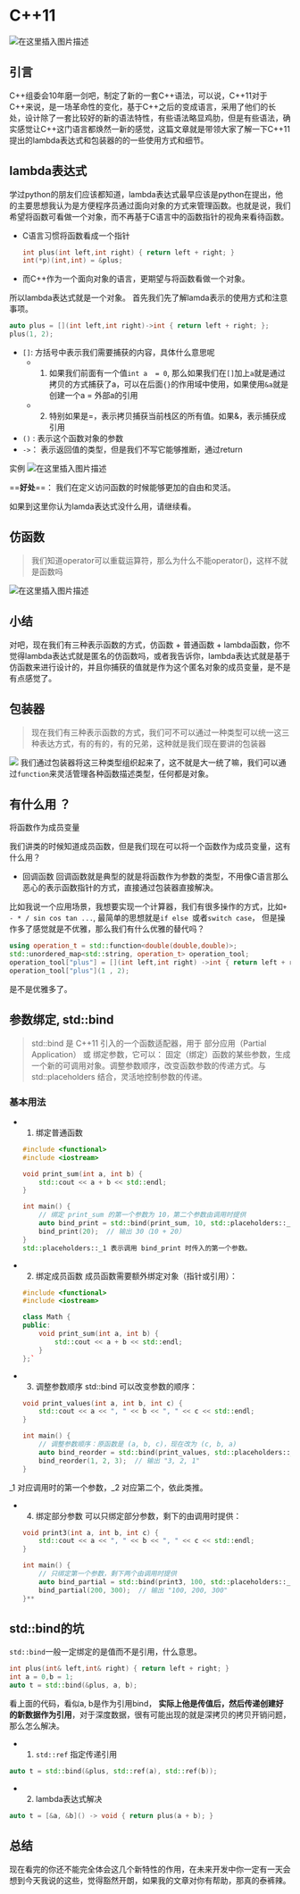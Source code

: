 # C++11
![在这里插入图片描述](https://i-blog.csdnimg.cn/direct/8352dc4837f448b1970c026f73d30096.png)

## 引言
C++组委会10年磨一剑吧，制定了新的一套C++语法，可以说，C++11对于C++来说，是一场革命性的变化，基于C++之后的变成语言，采用了他们的长处，设计除了一套比较好的新的语法特性，有些语法略显鸡肋，但是有些语法，确实感觉让C++这门语言都焕然一新的感觉，这篇文章就是带领大家了解一下C++11提出的lambda表达式和包装器的的一些使用方式和细节。

## lambda表达式

学过python的朋友们应该都知道，lambda表达式最早应该是python在提出，他的主要思想我认为是方便程序员通过面向对象的方式来管理函数。也就是说，我们希望将函数可看做一个对象，而不再基于C语言中的函数指针的视角来看待函数。

- C语言习惯将函数看成一个指针
	```c
	int plus(int left,int right) { return left + right; }
	int(*p)(int,int) = &plus;
	```
- 而C++作为一个面向对象的语言，更期望与将函数看做一个对象。

所以lambda表达式就是一个对象。
首先我们先了解lamda表示的使用方式和注意事项。
```cpp
auto plus = [](int left,int right)->int { return left + right; };
plus(1, 2);
```
- `[]`: 方括号中表示我们需要捕获的内容，具体什么意思呢
	- 1. 如果我们前面有一个值`int a  = 0`, 那么如果我们在`[]`加上`a`就是通过拷贝的方式捕获了a，可以在后面`{}`的作用域中使用，如果使用`&a`就是创建一个a = 外部a的引用
	- 2. 特别如果是=，表示拷贝捕获当前栈区的所有值。如果&，表示捕获成引用
- `()` : 表示这个函数对象的参数
- `->`： 表示返回值的类型，但是我们不写它能够推断，通过return

实例
![在这里插入图片描述](https://i-blog.csdnimg.cn/direct/1b2514958a944558afb61b95c4db9dcd.png)

==**好处**==：
我们在定义访问函数的时候能够更加的自由和灵活。

如果到这里你认为lamda表达式没什么用，请继续看。
## 仿函数
> 我们知道operator可以重载运算符，那么为什么不能operator()，这样不就是函数吗

![在这里插入图片描述](https://i-blog.csdnimg.cn/direct/76d20b42825a408b96594491ba5a2b08.png)
## 小结

对吧，现在我们有三种表示函数的方式，仿函数 + 普通函数 + lambda函数，你不觉得lambda表达式就是匿名的仿函数吗，或者我告诉你，lambda表达式就是基于仿函数来进行设计的，并且你捕获的值就是作为这个匿名对象的成员变量，是不是有点感觉了。

## 包装器
> 现在我们有三种表示函数的方式，我们可不可以通过一种类型可以统一这三种表达方式，有的有的，有的兄弟，这种就是我们现在要讲的包装器

![](https://i-blog.csdnimg.cn/direct/89497d3b7caa4323852c51e840406fac.png)
我们通过包装器将这三种类型组织起来了，这不就是大一统了嘛，我们可以通过`function`来灵活管理各种函数描述类型，任何都是对象。

## 有什么用 ？
将函数作为成员变量

我们讲类的时候知道成员函数，但是我们现在可以将一个函数作为成员变量，这有什么用？

-  回调函数
	回调函数就是典型的就是将函数作为参数的类型，不用像C语言那么恶心的表示函数指针的方式，直接通过包装器直接解决。

比如我说一个应用场景，我想要实现一个计算器，我们有很多操作的方式，比如`+ - * / sin cos tan ...`, 最简单的思想就是`if else `或者`switch case`， 但是操作多了感觉就是不优雅，那么我们有什么优雅的替代吗？

```cpp
using operation_t = std::function<double(double,double)>;
std::unordered_map<std::string, operation_t> operation_tool;
operation_tool["plus"] = [](int left,int right) ->int { return left + right; };
operation_tool["plus"](1 , 2);
```
是不是优雅多了。

## 参数绑定, std::bind

> std::bind 是 C++11 引入的一个函数适配器，用于 部分应用（Partial Application） 或 绑定参数，它可以：
固定（绑定）函数的某些参数，生成一个新的可调用对象。调整参数顺序，改变函数参数的传递方式。与 std::placeholders 结合，灵活地控制参数的传递。

### 基本用法
- 1. 绑定普通函数
	```cpp
	#include <functional>
	#include <iostream>
	
	void print_sum(int a, int b) {
	    std::cout << a + b << std::endl;
	}
	
	int main() {
	    // 绑定 print_sum 的第一个参数为 10，第二个参数由调用时提供
	    auto bind_print = std::bind(print_sum, 10, std::placeholders::_1);
	    bind_print(20);  // 输出 30（10 + 20）
	}
	std::placeholders::_1 表示调用 bind_print 时传入的第一个参数。
	```
- 2. 绑定成员函数
成员函数需要额外绑定对象（指针或引用）：
	```cpp
	#include <functional>
	#include <iostream>
	
	class Math {
	public:
	    void print_sum(int a, int b) {
	        std::cout << a + b << std::endl;
	    }
	};`
- 3. 调整参数顺序
std::bind 可以改变参数的顺序：
	```cpp
	void print_values(int a, int b, int c) {
	    std::cout << a << ", " << b << ", " << c << std::endl;
	}

	int main() {
	    // 调整参数顺序：原函数是 (a, b, c)，现在改为 (c, b, a)
	    auto bind_reorder = std::bind(print_values, std::placeholders::_3, std::placeholders::_2, std::placeholders::_1);
	    bind_reorder(1, 2, 3);  // 输出 "3, 2, 1"
	}
	```
_1 对应调用时的第一个参数，_2 对应第二个，依此类推。

- 4. 绑定部分参数
可以只绑定部分参数，剩下的由调用时提供：

	```cpp
	void print3(int a, int b, int c) {
	    std::cout << a << ", " << b << ", " << c << std::endl;
	}
	
	int main() {
	    // 只绑定第一个参数，剩下两个由调用时提供
	    auto bind_partial = std::bind(print3, 100, std::placeholders::_1, std::placeholders::_2);
	    bind_partial(200, 300);  // 输出 "100, 200, 300"
	}**
	```
## std::bind的坑
`std::bind`一般一定绑定的是值而不是引用，什么意思。
```cpp
int plus(int& left,int& right) { return left + right; }
int a = 0,b = 1;
auto t = std::bind(&plus, a, b);
```
看上面的代码，看似a, b是作为引用bind， **实际上他是传值后，然后传递创建好的新数据作为引用**，对于深度数据，很有可能出现的就是深拷贝的拷贝开销问题，那么怎么解决。
- 1. `std::ref` 指定传递引用
```cpp
auto t = std::bind(&plus, std::ref(a), std::ref(b));
```
- 2. lambda表达式解决
```cpp
auto t = [&a, &b]() -> void { return plus(a + b); }
```

## 总结
现在看完的你还不能完全体会这几个新特性的作用，在未来开发中你一定有一天会想到今天我说的这些，觉得豁然开朗，如果我的文章对你有帮助，那真的泰裤辣。